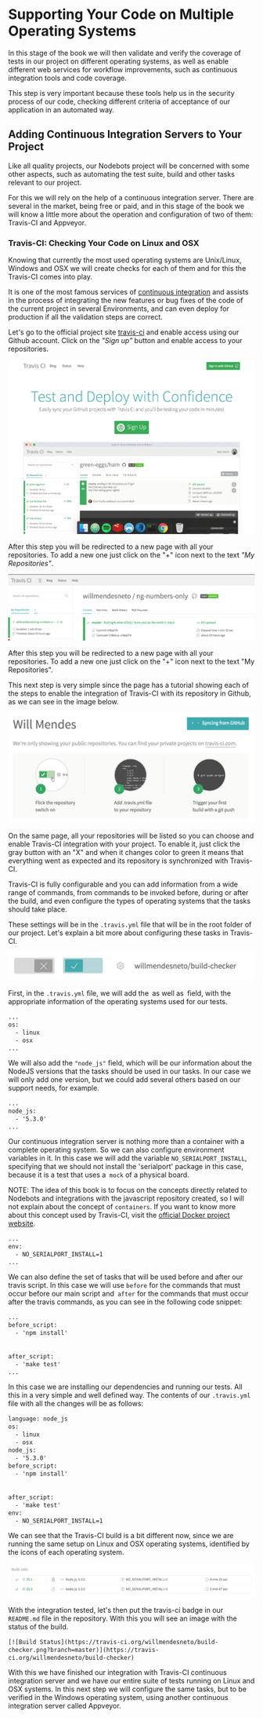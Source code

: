 # Supporting Your Code on Multiple Operating Systems

In this stage of the book we will then validate and verify the coverage of tests in our project on different operating systems, as well as enable different web services for workflow improvements, such as continuous integration tools and code coverage.

This step is very important because these tools help us in the security process of our code, checking different criteria of acceptance of our application in an automated way.


## Adding Continuous Integration Servers to Your Project


Like all quality projects, our Nodebots project will be concerned with some other aspects, such as automating the test suite, build and other tasks relevant to our project.


For this we will rely on the help of a continuous integration server. There are several in the market, being free or paid, and in this stage of the book we will know a little more about the operation and configuration of two of them: Travis-CI and Appveyor.


### Travis-CI: Checking Your Code on Linux and OSX

Knowing that currently the most used operating systems are Unix/Linux, Windows and OSX we will create checks for each of them and for this the Travis-CI comes into play.


It is one of the most famous services of [continuous integration](http://blog.caelum.com.br/integracao-continua/) and assists in the process of integrating the new features or bug fixes of the code of the current project in several Environments, and can even deploy for production if all the validation steps are correct.


Let's go to the official project site [travis-ci](https://travis-ci.org/) and enable access using our Github account. Click on the *"Sign up"* button and enable access to your repositories.

![Travis-CI Service Site](images/image27.png)

After this step you will be redirected to a new page with all your repositories. To add a new one just click on the "+" icon next to the text *"My Repositories"*.

![Page of a repository configured in Travis-CI](images/image24.png)

After this step you will be redirected to a new page with all your repositories. To add a new one just click on the "+" icon next to the text "My Repositories".

This next step is very simple since the page has a tutorial showing each of the steps to enable the integration of Travis-CI with its repository in Github, as we can see in the image below.

![Synchronizing repositories with the service](images/image40.png)

On the same page, all your repositories will be listed so you can choose and enable Travis-CI integration with your project. To enable it, just click the gray button with an "X" and when it changes color to green it means that everything went as expected and its repository is synchronized with Travis-CI.

Travis-CI is fully configurable and you can add information from a wide range of commands, from commands to be invoked before, during or after the build, and even configure the types of operating systems that the tasks should take place.

These settings will be in the `.travis.yml` file that will be in the root folder of our project. Let's explain a bit more about configuring these tasks in Travis-CI.

![Activating travis webhook](images/image49.png)

First, in the `.travis.yml` file, we will add the` `as well as` `field, with the appropriate information of the operating systems used for our tests.
```
...
os:
  - linux
  - osx
...
```

We will also add the `"node_js"` field, which will be our information about the NodeJS versions that the tasks should be used in our tasks. In our case we will only add one version, but we could add several others based on our support needs, for example.

```
...
node_js:
  - '5.3.0'
...
```

Our continuous integration server is nothing more than a container with a complete operating system. So we can also configure environment variables in it. In this case we will add the variable `NO_SERIALPORT_INSTALL`, specifying that we should not install the 'serialport' package in this case, because it is a test that uses a` mock` of a physical board.


NOTE: The idea of this book is to focus on the concepts directly related to Nodebots and integrations with the javascript repository created, so I will not explain about the concept of `containers`. If you want to know more about this concept used by Travis-CI, visit the [official Docker project website](https://www.docker.com).
```
...
env:
  - NO_SERIALPORT_INSTALL=1
...
```

We can also define the set of tasks that will be used before and after our travis script. In this case we will use `before` for the commands that must occur before our main script and` after` for the commands that must occur after the travis commands, as you can see in the following code snippet:

```
...
before_script:
  - 'npm install'


after_script:
  - 'make test'
...
```

In this case we are installing our dependencies and running our tests. All this in a very simple and well defined way. The contents of our `.travis.yml` file with all the changes will be as follows:

```
language: node_js
os:
  - linux
  - osx
node_js:
  - '5.3.0'
before_script:
  - 'npm install'


after_script:
  - 'make test'
env:
  - NO_SERIALPORT_INSTALL=1
```

We can see that the Travis-CI build is a bit different now, since we are running the same setup on Linux and OSX operating systems, identified by the icons of each operating system.

![List of used operating systems](images/image01.png)

With the integration tested, let's then put the travis-ci badge in our `README.md` file in the repository. With this you will see an image with the status of the build.

```
[![Build Status](https://travis-ci.org/willmendesneto/build-checker.png?branch=master)](https://travis-ci.org/willmendesneto/build-checker)
```

With this we have finished our integration with Travis-CI continuous integration server and we have our entire suite of tests running on Linux and OSX systems. In this next step we will configure the same tasks, but to be verified in the Windows operating system, using another continuous integration server called Appveyor.

